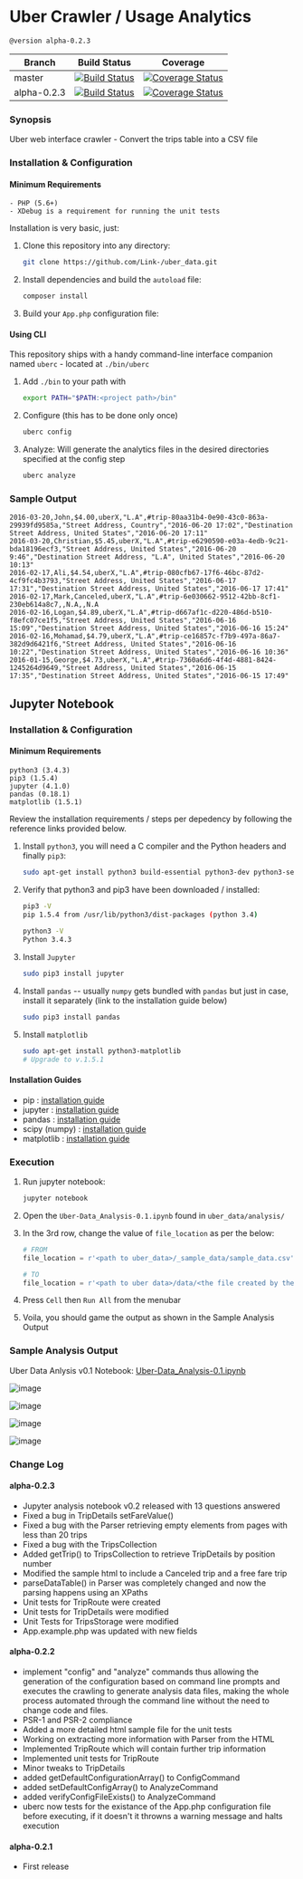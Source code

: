 # Uber Crawler / Usage Analytics

    @version alpha-0.2.3
    
| Branch | Build Status | Coverage |
| ------ | ------------ | -------- |
| master | [![Build Status](https://travis-ci.org/mena-devs/slack_data_collector.svg?branch=master)](https://travis-ci.org/mena-devs/slack_data_collector) | [![Coverage Status](https://coveralls.io/repos/github/Link-/uber_data/badge.svg?branch=master)](https://coveralls.io/github/Link-/uber_data?branch=master) |
| alpha-0.2.3 | [![Build Status](https://travis-ci.org/Link-/uber_data.svg?branch=alpha-0.2.3)](https://travis-ci.org/Link-/uber_data) | [![Coverage Status](https://coveralls.io/repos/github/Link-/uber_data/badge.svg?branch=alpha-0.2.3)](https://coveralls.io/github/Link-/uber_data?branch=alpha-0.2.3) |

### Synopsis

Uber web interface crawler - Convert the trips table into a CSV file

### Installation & Configuration

#### Minimum Requirements

  ```
  - PHP (5.6+)
  - XDebug is a requirement for running the unit tests
  ```

Installation is very basic, just:

1. Clone this repository into any directory:

    ```sh
    git clone https://github.com/Link-/uber_data.git
    ```

2. Install dependencies and build the `autoload` file:

    ```sh
    composer install
    ```

3. Build your `App.php` configuration file:

#### Using CLI

This repository ships with a handy command-line interface companion named `uberc` - located at `./bin/uberc`

1. Add `./bin` to your path with

    ```sh
    export PATH="$PATH:<project path>/bin"
    ```

2. Configure (this has to be done only once)

    ```sh
    uberc config
    ```

3. Analyze: Will generate the analytics files in the desired directories specified at the config step

    ```sh
    uberc analyze
    ```

### Sample Output

  ```text
  2016-03-20,John,$4.00,uberX,"L.A",#trip-80aa31b4-0e90-43c0-863a-29939fd9585a,"Street Address, Country","2016-06-20 17:02","Destination Street Address, United States","2016-06-20 17:11"
  2016-03-20,Christian,$5.45,uberX,"L.A",#trip-e6290590-e03a-4edb-9c21-bda18196ecf3,"Street Address, United States","2016-06-20 9:46","Destination Street Address, "L.A", United States","2016-06-20 10:13"
  2016-02-17,Ali,$4.54,uberX,"L.A",#trip-080cfb67-17f6-46bc-87d2-4cf9fc4b3793,"Street Address, United States","2016-06-17 17:31","Destination Street Address, United States","2016-06-17 17:41"
  2016-02-17,Mark,Canceled,uberX,"L.A",#trip-6e030662-9512-42bb-8cf1-230eb614a8c7,,N.A,,N.A
  2016-02-16,Logan,$4.89,uberX,"L.A",#trip-d667af1c-d220-486d-b510-f8efc07ce1f5,"Street Address, United States","2016-06-16 15:09","Destination Street Address, United States","2016-06-16 15:24"
  2016-02-16,Mohamad,$4.79,uberX,"L.A",#trip-ce16857c-f7b9-497a-86a7-382d9d6421f6,"Street Address, United States","2016-06-16 10:22","Destination Street Address, United States","2016-06-16 10:36"
  2016-01-15,George,$4.73,uberX,"L.A",#trip-7360a6d6-4f4d-4881-8424-1245264d9649,"Street Address, United States","2016-06-15 17:35","Destination Street Address, United States","2016-06-15 17:49"
  ```

## Jupyter Notebook

### Installation & Configuration

#### Minimum Requirements

  ```
  python3 (3.4.3)
  pip3 (1.5.4)
  jupyter (4.1.0)
  pandas (0.18.1)
  matplotlib (1.5.1)
  ```

Review the installation requirements / steps per depedency by following the reference links provided below.        

1. Install `python3`, you will need a C compiler and the Python headers and finally `pip3`:

    ```sh
    sudo apt-get install python3 build-essential python3-dev python3-setuptools python3-pip
    ```

2. Verify that python3 and pip3 have been downloaded / installed:

    ```sh
    pip3 -V
    pip 1.5.4 from /usr/lib/python3/dist-packages (python 3.4)
        
    python3 -V
    Python 3.4.3
    ```
        
3. Install `Jupyter`

    ```sh
    sudo pip3 install jupyter
    ```
        
4. Install `pandas` -- usually `numpy` gets bundled with `pandas` but just in case, install it separately (link to the installation guide below)

    ```sh
    sudo pip3 install pandas
    ```

5. Install `matplotlib`

    ```sh
    sudo apt-get install python3-matplotlib
    # Upgrade to v.1.5.1
    ```


#### Installation Guides

- pip : [installation guide](https://pip.pypa.io/en/stable/installing/)
- jupyter : [installation guide](http://jupyter.readthedocs.io/en/latest/install.html)
- pandas : [installation guide](http://pandas.pydata.org/pandas-docs/stable/install.html)
- scipy (numpy) : [installation guide](http://scipy.org/install.html)
- matplotlib : [installation guide](http://matplotlib.org/users/installing.html)


### Execution

1. Run jupyter notebook:

    ```sh
    jupyter notebook
    ```

2. Open the `Uber-Data_Analysis-0.1.ipynb` found in `uber_data/analysis/`

3. In the 3rd row, change the value of `file_location` as per the below:

    ```python
    # FROM
    file_location = r'<path to uber_data>/_sample_data/sample_data.csv'
    
    # TO
    file_location = r'<path to uber data>/data/<the file created by the crawler>.csv'
    ```

4. Press `Cell` then `Run All` from the menubar

5. Voila, you should game the output as shown in the Sample Analysis Output


### Sample Analysis Output

Uber Data Anlysis v0.1 Notebook: [Uber-Data_Analysis-0.1.ipynb](https://github.com/Link-/uber_data/blob/master/analysis/Uber-Data_Analysis-0.1.ipynb)

![image](http://i.imgur.com/cTX3zts.png)

![image](http://i.imgur.com/J0enKnm.png)

![image](http://i.imgur.com/oUhMYtP.png)

![image](http://i.imgur.com/n3qeMc3.png)

### Change Log

#### alpha-0.2.3

- Jupyter analysis notebook v0.2 released with 13 questions answered
- Fixed a bug in TripDetails setFareValue()
- Fixed a bug with the Parser retrieving empty elements from pages with less than 20 trips
- Fixed a bug with the TripsCollection
- Added getTrip() to TripsCollection to retrieve TripDetails by position number
- Modified the sample html to include a Canceled trip and a free fare
trip
- parseDataTable() in Parser was completely changed and now the parsing happens using an XPaths
- Unit tests for TripRoute were created
- Unit tests for TripDetails were modified
- Unit Tests for TripsStorage were modified
- App.example.php was updated with new fields

#### alpha-0.2.2

- implement "config" and "analyze" commands thus allowing the generation of the configuration based on command line prompts and executes the crawling to generate analysis data files, making the whole process automated through the command line without the need to change code and files.
- PSR-1 and PSR-2 compliance
- Added a more detailed html sample file for the unit tests
- Working on extracting more information with Parser from the HTML
- Implemented TripRoute which will contain further trip information
- Implemented unit tests for TripRoute
- Minor tweaks to TripDetails
- added getDefaultConfigurationArray() to ConfigCommand
- added setDefaultConfigArray() to AnalyzeCommand
- added verifyConfigFileExists() to AnalyzeCommand
- uberc now tests for the existance of the App.php configuration file before executing, if it doesn't it throwns a warning message and halts execution

#### alpha-0.2.1

- First release
